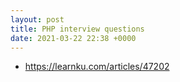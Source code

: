 ```yaml
---
layout: post
title: PHP interview questions
date: 2021-03-22 22:38 +0000
---
```


* https://learnku.com/articles/47202